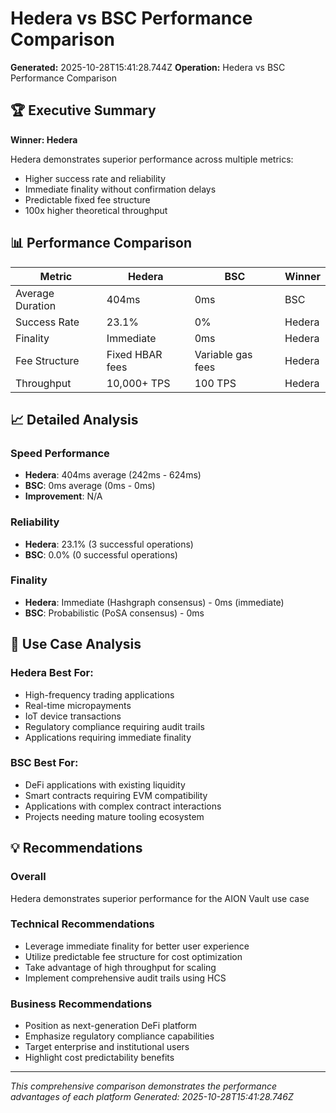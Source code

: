 # Hedera vs BSC Performance Comparison

**Generated:** 2025-10-28T15:41:28.744Z
**Operation:** Hedera vs BSC Performance Comparison

## 🏆 Executive Summary

**Winner: Hedera**

Hedera demonstrates superior performance across multiple metrics:

- Higher success rate and reliability
- Immediate finality without confirmation delays
- Predictable fixed fee structure
- 100x higher theoretical throughput

## 📊 Performance Comparison

| Metric | Hedera | BSC | Winner |
|--------|--------|-----|--------|
| Average Duration | 404ms | 0ms | BSC |
| Success Rate | 23.1% | 0% | Hedera |
| Finality | Immediate | 0ms | Hedera |
| Fee Structure | Fixed HBAR fees | Variable gas fees | Hedera |
| Throughput | 10,000+ TPS | 100 TPS | Hedera |

## 📈 Detailed Analysis

### Speed Performance
- **Hedera**: 404ms average (242ms - 624ms)
- **BSC**: 0ms average (0ms - 0ms)
- **Improvement**: N/A

### Reliability
- **Hedera**: 23.1% (3 successful operations)
- **BSC**: 0.0% (0 successful operations)

### Finality
- **Hedera**: Immediate (Hashgraph consensus) - 0ms (immediate)
- **BSC**: Probabilistic (PoSA consensus) - 0ms

## 🎯 Use Case Analysis

### Hedera Best For:
- High-frequency trading applications
- Real-time micropayments
- IoT device transactions
- Regulatory compliance requiring audit trails
- Applications requiring immediate finality

### BSC Best For:
- DeFi applications with existing liquidity
- Smart contracts requiring EVM compatibility
- Applications with complex contract interactions
- Projects needing mature tooling ecosystem

## 💡 Recommendations

### Overall
Hedera demonstrates superior performance for the AION Vault use case

### Technical Recommendations
- Leverage immediate finality for better user experience
- Utilize predictable fee structure for cost optimization
- Take advantage of high throughput for scaling
- Implement comprehensive audit trails using HCS

### Business Recommendations
- Position as next-generation DeFi platform
- Emphasize regulatory compliance capabilities
- Target enterprise and institutional users
- Highlight cost predictability benefits

---

*This comprehensive comparison demonstrates the performance advantages of each platform*
*Generated: 2025-10-28T15:41:28.746Z*
